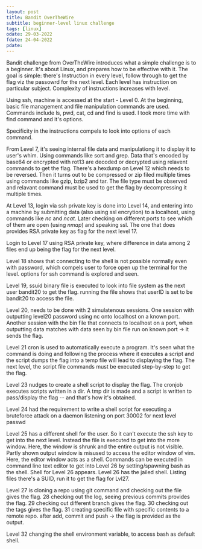 ```yaml
---
layout: post
title: Bandit OverTheWire
subtitle: beginner-level linux challenge  
tags: [linux]
odate: 29-03-2022
fdate: 24-04-2022
pdate: 
---
```


Bandit challenge from OverTheWire introduces what a simple challenge is to a beginner. It's about Linux, and prepares how to be effective with it. The goal is simple: there's Instruction in every level, follow through to get the flag viz the passowrd for the next level. Each level has instruction on particular subject. Complexity of instructions increases with level.

Using ssh, machine is accessed at the start - Level 0. At the beginning, basic file management and file manipulation commands are used. Commands include ls, pwd, cat, cd and find is used. I took more time with find command and it's options. 

Specificity in the instructions compels to look into options of each command.

From Level 7, it's seeing internal file data and manipulationg it to display it to user's whim. Using commands like sort and grep. Data that's encoded by base64 or encrypted with rot13 are decoded or decrypted using relavent commands to get the flag. There's a hexdump on Level 12 which needs to be reversed. Then it turns out to be compressed or zip filed multiple times using commands like gzip, bzip2 and tar. The file type must be observed and relavant command must be used to get the flag by decompressing it multiple times. 

At Level 13, login via ssh private key is done into Level 14, and entering into a machine by submitting data (also using ssl encrytion) to a localhost, using commands like *nc* and *ncat*. Later checking on different ports to see which of them are open (using *nmap*) and speaking ssl. The one that does provides RSA private key as flag for the next level 17.

Login to Level 17 using RSA private key, where difference in data among 2 files end up being the flag for the next level.

Level 18 shows that connecting to the shell is not possible normally even with password, which compels user to force open up the terminal for the level. options for ssh command is explored and seen. 

Level 19, ssuid binary file is executed to look into file system as the next user bandit20 to get the flag. running the file shows that userID is set to be bandit20 to access the file.

Level 20, needs to be done with 2 simulatenous sessions. One session with outputting level20 password using nc onto localhost on a known port. Another session with the bin file that connects to localhost on a port, when outputting data matches with data seen by bin file run on known port -> it sends the flag.

Level 21 cron is used to automatically execute a program. It's seen what the command is doing and following the process where it executes a script and the script dumps the flag into a temp file will lead to displaying the flag. The next level, the script file commands must be executed step-by-step to get the flag.

Level 23 nudges to create a shell script to display the flag. The cronjob executes scripts written in a dir. A tmp dir is made and a script is written to pass/display the flag -- and that's how it's obtained.  

Level 24 had the requirement to write a shell script for executing a bruteforce attack on a daemon listening on port 30002 for next level passwd

Level 25 has a different shell for the user. So it can't execute the ssh key to get into the next level. Instead the file is executed to get into the more window. Here, the window is shrunk and the entire output is not visible. Partly shown output window is misused to access the editor window of vim. Here, the editor window acts as a shell. Commands can be executed in command line text editor to get into Level 26 by setting/spawning bash as the shell. Shell for Level 26 appears. Level 26 has the jailed shell. Listing files there's a SUID, run it to get the flag for Lvl27.

Level 27 is cloning a repo using git command and checking out the file gives the flag. 28 checking out the log, seeing previous commits provides the flag. 29 checking out different branch gives the flag. 30 checking out the tags gives the flag. 31 creating specific file with specific contents to a remote repo. after add, commit and push -> the flag is provided as the output.

Level 32 changing the shell environment variable, to access bash as default shell.